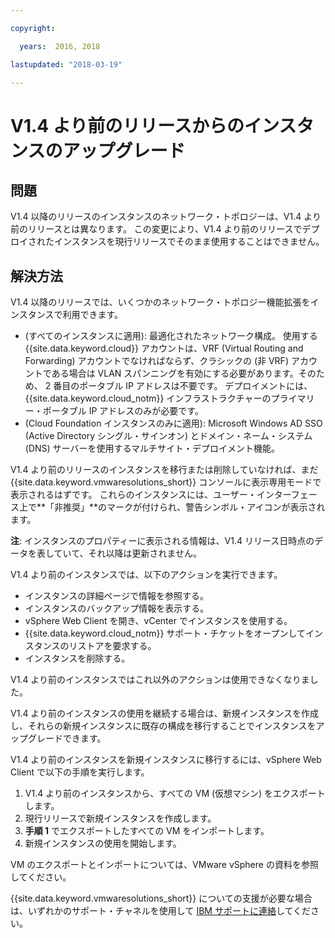```yaml
---

copyright:

  years:  2016, 2018

lastupdated: "2018-03-19"

---
```


# V1.4 より前のリリースからのインスタンスのアップグレード

## 問題

V1.4 以降のリリースのインスタンスのネットワーク・トポロジーは、V1.4 より前のリリースとは異なります。 この変更により、V1.4 より前のリリースでデプロイされたインスタンスを現行リリースでそのまま使用することはできません。

## 解決方法

V1.4 以降のリリースでは、いくつかのネットワーク・トポロジー機能拡張をインスタンスで利用できます。
* (すべてのインスタンスに適用): 最適化されたネットワーク構成。 使用する {{site.data.keyword.cloud}} アカウントは、VRF (Virtual Routing and Forwarding) アカウントでなければならず、クラシックの (非 VRF) アカウントである場合は VLAN スパンニングを有効にする必要があります。そのため、 2 番目のポータブル IP アドレスは不要です。 デプロイメントには、{{site.data.keyword.cloud_notm}} インフラストラクチャーのプライマリー・ポータブル IP アドレスのみが必要です。
* (Cloud Foundation インスタンスのみに適用): Microsoft Windows AD SSO (Active Directory シングル・サインオン) とドメイン・ネーム・システム (DNS) サーバーを使用するマルチサイト・デプロイメント機能。

V1.4 より前のリリースのインスタンスを移行または削除していなければ、まだ {{site.data.keyword.vmwaresolutions_short}} コンソールに表示専用モードで表示されるはずです。 これらのインスタンスには、ユーザー・インターフェース上で**「非推奨」**のマークが付けられ、警告シンボル・アイコンが表示されます。

**注**: インスタンスのプロパティーに表示される情報は、V1.4 リリース日時点のデータを表していて、それ以降は更新されません。

V1.4 より前のインスタンスでは、以下のアクションを実行できます。
*  インスタンスの詳細ページで情報を参照する。
*  インスタンスのバックアップ情報を表示する。
*  vSphere Web Client を開き、vCenter でインスタンスを使用する。
*  {{site.data.keyword.cloud_notm}} サポート・チケットをオープンしてインスタンスのリストアを要求する。
*  インスタンスを削除する。

V1.4 より前のインスタンスではこれ以外のアクションは使用できなくなりました。

V1.4 より前のインスタンスの使用を継続する場合は、新規インスタンスを作成し、それらの新規インスタンスに既存の構成を移行することでインスタンスをアップグレードできます。

V1.4 より前のインスタンスを新規インスタンスに移行するには、vSphere Web Client で以下の手順を実行します。
1. V1.4 より前のインスタンスから、すべての VM (仮想マシン) をエクスポートします。
2. 現行リリースで新規インスタンスを作成します。
3. **手順 1** でエクスポートしたすべての VM をインポートします。
4. 新規インスタンスの使用を開始します。

VM のエクスポートとインポートについては、VMware vSphere の資料を参照してください。

{{site.data.keyword.vmwaresolutions_short}} についての支援が必要な場合は、いずれかのサポート・チャネルを使用して [IBM サポートに連絡](trbl_support.html)してください。
